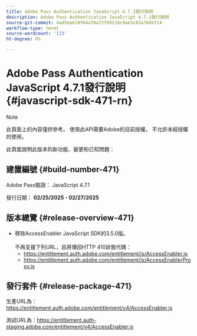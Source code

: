 ```yaml
---
title: Adobe Pass Authentication JavaScript 4.7.1發行說明
description: Adobe Pass Authentication JavaScript 4.7.1發行說明
source-git-commit: 4ad5ea619f64a78a72f69228c9ae3c83a7b66f24
workflow-type: tm+mt
source-wordcount: '113'
ht-degree: 0%

---
```


# Adobe Pass Authentication JavaScript 4.7.1發行說明 {#javascript-sdk-471-rn}

>[!NOTE]
>
>此頁面上的內容僅供參考。 使用此API需要Adobe的目前授權。 不允許未經授權的使用。

此頁面說明此版本的新功能、變更和已知問題：

## 建置編號 {#build-number-471}

Adobe Pass驗證： JavaScript 4.7.1

發行日期： **02/25/2025 - 02/27/2025**

## 版本總覽 {#release-overview-471}

* 移除AccessEnabler JavaScript SDK的3.5.0版。
  <br/><br/>
不再支援下列URL，且將傳回HTTP 410狀態代碼：
   * https://entitlement.auth.adobe.com/entitlement/js/AccessEnabler.js
   * https://entitlement.auth.adobe.com/entitlement/js/AccessEnablerProxy.js

## 發行套件 {#release-package-471}

生產URL為： https://entitlement.auth.adobe.com/entitlement/v4/AccessEnabler.js

測試URL為：https://entitlement.auth-staging.adobe.com/entitlement/v4/AccessEnabler.js
